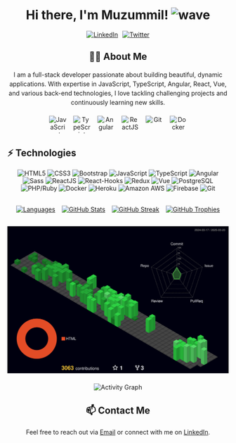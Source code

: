 <!-- Header Section -->
<h1 align="center">
  Hi there, I'm Muzummil! 
  <img src="https://raw.githubusercontent.com/faizahmedfarooqui/faizahmedfarooqui/master/wave.gif" width="30px" alt="wave">
</h1>

<!-- Social Icons (using flex for side-by-side layout) -->
<div align="center" style="display: flex; justify-content: center; gap: 10px; flex-wrap: wrap; margin-bottom: 20px;">
  <a href="https://www.linkedin.com/in/muzummil-iqbal-67b92515b/" target="_blank">
    <img src="https://img.icons8.com/fluent/48/000000/linkedin.png" alt="LinkedIn" style="height:40px; width:40px; object-fit: contain;">
  </a>
  <a href="https://twitter.com/IqbalMuzummil" target="_blank">
    <img src="https://img.icons8.com/fluent/48/000000/twitter.png" alt="Twitter" style="height:40px; width:40px; object-fit: contain;">
  </a>
</div>

<!-- Extra Section: About Me -->
<div style="margin: 20px 0;">
  <h2 align="center">👨‍💻 About Me</h2>
  <p align="center" style="max-width: 600px; margin: auto; line-height: 1.5;">
    I am a full-stack developer passionate about building beautiful, dynamic applications.
    With expertise in JavaScript, TypeScript, Angular, React, Vue, and various back-end technologies,
    I love tackling challenging projects and continuously learning new skills.
  </p>
</div>

<!-- Professional Skills Section -->
<div align="center" style="display: flex; flex-wrap: wrap; justify-content: center; gap: 15px; margin-bottom: 30px;">
  <img src="https://cdn.simpleicons.org/javascript/F7DF1E?width=40" alt="JavaScript" title="JavaScript" style="height:40px; width:40px; object-fit: contain;">
  <img src="https://cdn.simpleicons.org/typescript/3178C6?width=40" alt="TypeScript" title="TypeScript" style="height:40px; width:40px; object-fit: contain;">
  <img src="https://cdn.simpleicons.org/angular/DD0031?width=40" alt="Angular" title="Angular" style="height:40px; width:40px; object-fit: contain;">
  <img src="https://cdn.simpleicons.org/react/61DAFB?width=40" alt="ReactJS" title="React" style="height:40px; width:40px; object-fit: contain;">
  <img src="https://cdn.simpleicons.org/git/F05032?width=40" alt="Git" title="Git" style="height:40px; width:40px; object-fit: contain;">
  <img src="https://cdn.simpleicons.org/docker/2496ED?width=40" alt="Docker" title="Docker" style="height:40px; width:40px; object-fit: contain;">
</div>

<!-- Technologies Section -->
## ⚡ Technologies
<p align="center">
  <img src="https://img.shields.io/badge/-HTML5-E34F26?style=flat-square&logo=html5&logoColor=white" alt="HTML5">
  <img src="https://img.shields.io/badge/-CSS3-1572B6?style=flat-square&logo=css3" alt="CSS3">
  <img src="https://img.shields.io/badge/-Bootstrap-563D7C?style=flat-square&logo=bootstrap" alt="Bootstrap">
  <img src="https://img.shields.io/badge/-JavaScript-black?style=flat-square&logo=javascript" alt="JavaScript">
  <img src="https://img.shields.io/badge/-TypeScript-007ACC?style=flat-square&logo=typescript" alt="TypeScript">
  <img src="https://img.shields.io/badge/Angular-DD0031?style=for-the-badge&logo=angular&logoColor=white" alt="Angular">
  <img src="https://img.shields.io/badge/-Sass-%23CC6699?style=flat-square&logo=sass&logoColor=ffffff" alt="Sass">
  <img src="https://img.shields.io/badge/-React-black?style=flat-square&logo=react" alt="ReactJS">
  <img src="https://img.shields.io/badge/-React%20Hooks-black?style=flat-square&logo=react" alt="React-Hooks">
  <img src="https://img.shields.io/badge/-Redux-black?style=flat-square&logo=react" alt="Redux">
  <img src="https://img.shields.io/badge/-Vue-black?style=flat-square&logo=vue" alt="Vue">
  <img src="https://img.shields.io/badge/-PostgreSQL-black?style=flat-square&logo=PostgreSQL" alt="PostgreSQL">
  <img src="https://img.shields.io/badge/-ruby-black?style=flat-square&logo=ruby" alt="PHP/Ruby">
  <img src="https://img.shields.io/badge/-Docker-black?style=flat-square&logo=docker" alt="Docker">
  <img src="https://img.shields.io/badge/-Heroku-430098?style=flat-square&logo=heroku" alt="Heroku">
  <img src="https://img.shields.io/badge/Amazon%20AWS-232F3E?style=flat-square&logo=amazon-aws" alt="Amazon AWS">
  <img src="https://img.shields.io/badge/-Firebase-black?style=flat-square&logo=firebase" alt="Firebase">
  <img src="https://img.shields.io/badge/-Git-black?style=flat-square&logo=git" alt="Git">
</p>
  
<br/>

<!-- GitHub Stats Section (flex container for better layout) -->
<div align="center" style="display: flex; flex-wrap: wrap; justify-content: center; gap: 15px; margin-bottom: 30px;">
  <a href="#">
    <img src="https://github-readme-stats.vercel.app/api/top-langs/?username=muzummil&layout=compact&theme=dark" alt="Languages">
  </a>
  <a href="#">
    <img src="https://github-readme-stats.vercel.app/api?username=muzummil&show_icons=true&count_private=true&theme=dark" alt="GitHub Stats">
  </a>
  <a href="https://streak-stats.demolab.com?user=muzummil&theme=dark"><img src="https://streak-stats.demolab.com?user=muzummil&theme=dark" alt="GitHub Streak" /></a>
  <a href="#">
    <img src="https://github-profile-trophy.vercel.app/?username=muzummil&theme=monokai" alt="GitHub Trophies">
  </a>

  <!-- 
  <a href="#">
    <img src="https://github-readme-stats.vercel.app/api/top-langs/?username=muzummil&layout=compact&theme=dark" alt="Languages">
  </a>
   -->
</div>

<!-- 3D Contribution Graph -->
<div align="center" style="margin: 20px 0;">
  <img src="./profile-3d-contrib/profile-night-green.svg" alt="3D Contributions">
</div>

<!-- Recent Activity Graph -->
<div align="center" style="margin-bottom: 30px;">
  <img src="https://github-readme-activity-graph.vercel.app/graph?username=muzummil&theme=high-contrast" alt="Activity Graph">
</div>

<!-- Extra Section: Contact Me -->
<div style="margin: 20px 0;">
  <h2 align="center">📫 Contact Me</h2>
  <p align="center" style="max-width: 600px; margin: auto; line-height: 1.5;">
    Feel free to reach out via <a href="mailto:muzummil.iqbal@gmail.com">Email</a> or connect with me on 
    <a href="https://www.linkedin.com/in/muzummil-iqbal-67b92515b/">LinkedIn</a>.
  </p>
</div>
